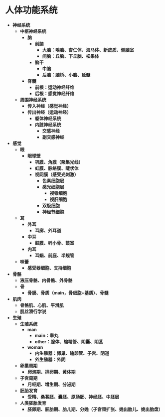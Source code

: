 # **人体功能系统**
- **神经系统**
    - **中枢神经系统**
        - **脑**
            - **前脑**
                - **大脑：嗅脑、杏仁体、海马体、新皮质、侧脑室**
                - **间脑：丘脑、下丘脑、松果体**
            - **脑干**
                - **中脑**
                - **后脑：脑桥、小脑、延髓**
        - **脊髓**
            - **前根：运动神经纤维**
            - **后根：感觉神经纤维**
    - **周围神经系统**
        - **传入神经（感觉神经）**
        - **传出神经（运动神经）**
            - **躯体神经系统**
            - **内脏神经系统**
                - **交感神经**
                - **副交感神经**
- **感觉**
    - **眼**
        - **眼球壁**
            - **巩膜、角膜（聚集光线）**
            - **虹膜、脉络膜、睫状体**
            - **视网膜（感受光刺激）**
                - **色素细胞层**
                - **感光细胞层**
                    - **视锥细胞**
                    - **视肝细胞**
                - **双极细胞**
                - **神经节细胞**
    - **耳**
        - **外耳**
            - **耳廓、外耳道**
        - **中耳**
            - **鼓膜、听小骨、鼓室**
        - **内耳**
            - **耳蜗、前庭、半规管**
    - **味蕾**
        - **感受器细胞、支持细胞**
- **骨骼**
    - **液压骨骼、内骨骼、外骨骼**
    - **骨**
        - **骨膜、骨质（main，骨细胞+基质）、骨髓**
- **肌肉**
    - **骨骼肌、心肌、平滑肌**
    - **肌丝滑行学说**
- **生殖**
    - **生殖系统**
        - **man**
            - **main：睾丸**
            - **other：腺体、输精管、阴囊、阴茎**
        - **woman**
            - **内生殖器：卵巢、输卵管、子宫、阴道**
            - **外生殖器：外阴**
    - **卵巢周期**
        - **卵泡期、排卵期、黄体期**
    - **子宫周期**
        - **月经期、增生期、分泌期**
    - **胚胎发育**
        - **受精、桑葚胚、囊胚、原肠胚、神经胚、中胚层**
    - **人类胚胎发育**
        - **胚卵期、胚胎期、胎儿期、分娩（子宫颈扩张、娩出胎儿、娩出胎盘）**